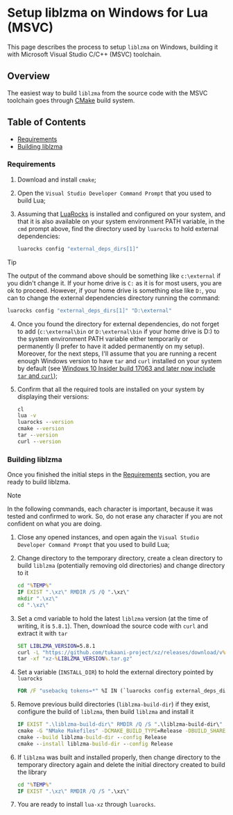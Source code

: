 # Setup liblzma on Windows for Lua (MSVC)

This page describes the process to setup ```liblzma``` on Windows, building it with Microsoft Visual Studio C/C++ (MSVC) toolchain. 

## Overview

The easiest way to build ```liblzma``` from the source code with the MSVC toolchain goes through [CMake](https://cmake.org/) build system.

## Table of Contents

* [Requirements](#requirements)
* [Building liblzma](#building-liblzma)

### Requirements

1. Download and install ```cmake```;
2. Open the ```Visual Studio Developer Command Prompt``` that you used to build Lua;
3. Assuming that [LuaRocks](https://luarocks.org/) is installed and configured on your system, and that it is also available on your system environment PATH variable, in the ```cmd``` prompt above, find the directory used by ```luarocks``` to hold external dependencies:

    ```cmd
    luarocks config "external_deps_dirs[1]"
    ```

> [!TIP]
> 
> The output of the command above should be something like ```c:\external``` if you didn't change it. If your home drive is ```C:``` as it is for most users, you are ok to proceed. However, if your home drive is something else like ```D:```, you can to change the external dependencies directory running the command:
> 
>    ```cmd
>    luarocks config "external_deps_dirs[1]" "D:\external"
>    ```

4. Once you found the directory for external dependencies, do not forget to add (```c:\external\bin``` or ```D:\external\bin``` if your home drive is D:) to the system environment PATH variable either temporarily or permanently (I prefer to have it added permanently on my setup). Moreover, for the next steps, I'll assume that you are running a recent enough Windows version to have ```tar``` and ```curl``` installed on your system by default (see [Windows 10 Insider build 17063 and later now include ```tar``` and ```curl```](https://devblogs.microsoft.com/commandline/tar-and-curl-come-to-windows/));

5. Confirm that all the required tools are installed on your system by displaying their versions:

    ```cmd
    cl
    lua -v
    luarocks --version
    cmake --version
    tar --version
    curl --version
    ```

### Building liblzma

Once you finished the initial steps in the [Requirements](#requirements) section, you are ready to build liblzma.

> [!NOTE]
> 
> In the following commands, each character is important, because it was tested and confirmed to work. So, do not erase any character if you are not confident on what you are doing.

1. Close any opened instances, and open again the ```Visual Studio Developer Command Prompt``` that you used to build Lua;

2. Change directory to the temporary directory, create a clean directory to build ```liblzma``` (potentially removing old directories) and change directory to it

    ```cmd
    cd "%TEMP%"
    IF EXIST ".\xz\" RMDIR /S /Q ".\xz\"
    mkdir ".\xz\"
    cd ".\xz\"
    ```

3. Set a cmd variable to hold the latest ```liblzma``` version (at the time of writing, it is ```5.8.1```). Then, download the source code with ```curl``` and extract it with ```tar```

    ```cmd
    SET LIBLZMA_VERSION=5.8.1
    curl -L "https://github.com/tukaani-project/xz/releases/download/v%LIBLZMA_VERSION%/xz-%LIBLZMA_VERSION%.tar.gz"
    tar -xf "xz-%LIBLZMA_VERSION%.tar.gz"
    ```

4. Set a variable (```INSTALL_DIR```) to hold the external directory pointed by ```luarocks```

    ```cmd
    FOR /F "usebackq tokens=*" %I IN (`luarocks config external_deps_dirs[1]`) DO ( SET "INSTALL_DIR=%I" )
    ```

5. Remove previous build directories (```liblzma-build-dir```) if they exist, configure the build of ```liblzma```, then build ```liblzma``` and install it

    ```cmd
    IF EXIST ".\liblzma-build-dir\" RMDIR /Q /S ".\liblzma-build-dir\"
    cmake -G "NMake Makefiles" -DCMAKE_BUILD_TYPE=Release -DBUILD_SHARED_LIBS=ON --install-prefix "%INSTALL_DIR%" -S "xz-%LIBLZMA_VERSION%" -B liblzma-build-dir
    cmake --build liblzma-build-dir --config Release
    cmake --install liblzma-build-dir --config Release
    ```

6. If ```liblzma``` was built and installed properly, then change directory to the temporary directory again and delete the initial directory created to build the library

    ```cmd
    cd "%TEMP%"
    IF EXIST ".\xz\" RMDIR /Q /S ".\xz\"
    ```

7. You are ready to install ```lua-xz``` through ```luarocks```.